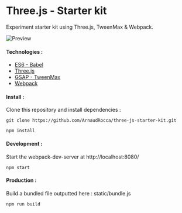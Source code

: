 # Three.js - Starter kit

Experiment starter kit using Three.js, TweenMax & Webpack.

![Preview](http://lab.arnaudrocca.fr/previews/three-js-starter-kit-preview.png)

#### Technologies :

* [ES6 - Babel](https://github.com/babel/babel)
* [Three.js](https://github.com/mrdoob/three.js)
* [GSAP - TweenMax](http://greensock.com/tweenmax)
* [Webpack](https://github.com/webpack/webpack)

#### Install :

Clone this repository and install dependencies :
```shell
git clone https://github.com/ArnaudRocca/three-js-starter-kit.git
```
```shell
npm install
```

#### Development :

Start the webpack-dev-server at http://localhost:8080/
```shell
npm start
```

#### Production :

Build a bundled file outputted here : static/bundle.js
```shell
npm run build
```
